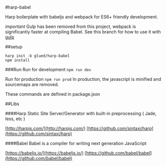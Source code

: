 #harp-babel

Harp boilerplate with babeljs and webpack for ES6+ friendly development.

*important*
Gulp has been removed from this project, webpack is significantly faster at compiling Babel.
See this branch for how to use it with [gulp](https://github.com/glued/harp-babel/tree/babel-gulp-v6)

##setup

	harp init -b glued/harp-babel
	npm install

###Run
Run for development
`npm run dev`

Run for production
`npm run prod`
In production, the javascript is minified and sourcemaps are removed.

These commands are defined in package.json

##Libs

####Harp
Static Site Server/Generator with built-in preprocessing ( Jade, less, etc )

[http://harpjs.com/](http://harpjs.com/)
[https://github.com/sintaxi/harp](https://github.com/sintaxi/harp)

####Babel
Babel is a compiler for writing next generation JavaScript

[https://babeljs.io/](https://babeljs.io/)
[https://github.com/babel/babel](https://github.com/babel/babel)
